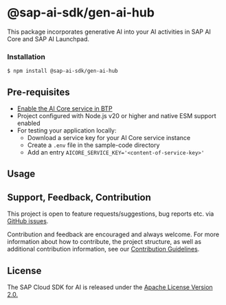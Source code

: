 # @sap-ai-sdk/gen-ai-hub

This package incorporates generative AI into your AI activities in SAP AI Core and SAP AI Launchpad.

### Installation

```
$ npm install @sap-ai-sdk/gen-ai-hub
```

## Pre-requisites

- [Enable the AI Core service in BTP](https://help.sap.com/docs/sap-ai-core/sap-ai-core-service-guide/initial-setup)
- Project configured with Node.js v20 or higher and native ESM support enabled
- For testing your application locally:
  - Download a service key for your AI Core service instance
  - Create a `.env` file in the sample-code directory
  - Add an entry `AICORE_SERVICE_KEY='<content-of-service-key>'`

## Usage

<!-- Details to be added -->

## Support, Feedback, Contribution

This project is open to feature requests/suggestions, bug reports etc. via [GitHub issues](https://github.com/SAP/ai-sdk-js/issues).

Contribution and feedback are encouraged and always welcome. For more information about how to contribute, the project structure, as well as additional contribution information, see our [Contribution Guidelines](https://github.com/SAP/ai-sdk-js/blob/main/CONTRIBUTING.md).

## License

The SAP Cloud SDK for AI is released under the [Apache License Version 2.0.](http://www.apache.org/licenses/)
